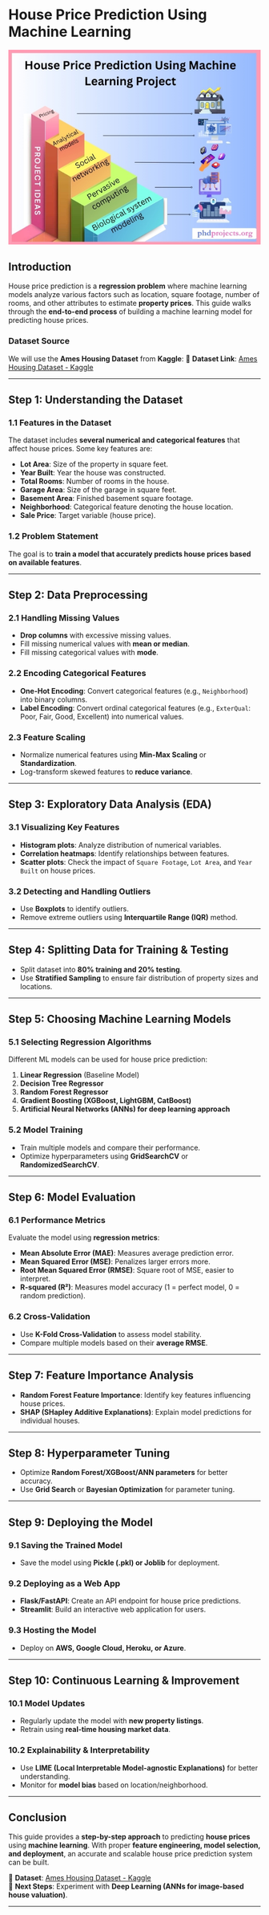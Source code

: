 # House Price Prediction Using Machine Learning

![](https://github.com/Lucky-akash321/House-Price-Prediction/blob/main/house.jpg)

## Introduction
House price prediction is a **regression problem** where machine learning models analyze various factors such as location, square footage, number of rooms, and other attributes to estimate **property prices**. This guide walks through the **end-to-end process** of building a machine learning model for predicting house prices.

### Dataset Source
We will use the **Ames Housing Dataset** from **Kaggle**:
🔗 **Dataset Link**: [Ames Housing Dataset - Kaggle](https://www.kaggle.com/datasets/ander289386/ames-housing-dataset)  

---

## Step 1: Understanding the Dataset
### 1.1 Features in the Dataset
The dataset includes **several numerical and categorical features** that affect house prices. Some key features are:

- **Lot Area**: Size of the property in square feet.
- **Year Built**: Year the house was constructed.
- **Total Rooms**: Number of rooms in the house.
- **Garage Area**: Size of the garage in square feet.
- **Basement Area**: Finished basement square footage.
- **Neighborhood**: Categorical feature denoting the house location.
- **Sale Price**: Target variable (house price).

### 1.2 Problem Statement
The goal is to **train a model that accurately predicts house prices based on available features**.

---

## Step 2: Data Preprocessing
### 2.1 Handling Missing Values
- **Drop columns** with excessive missing values.
- Fill missing numerical values with **mean or median**.
- Fill missing categorical values with **mode**.

### 2.2 Encoding Categorical Features
- **One-Hot Encoding**: Convert categorical features (e.g., `Neighborhood`) into binary columns.
- **Label Encoding**: Convert ordinal categorical features (e.g., `ExterQual`: Poor, Fair, Good, Excellent) into numerical values.

### 2.3 Feature Scaling
- Normalize numerical features using **Min-Max Scaling** or **Standardization**.
- Log-transform skewed features to **reduce variance**.

---

## Step 3: Exploratory Data Analysis (EDA)
### 3.1 Visualizing Key Features
- **Histogram plots**: Analyze distribution of numerical variables.
- **Correlation heatmaps**: Identify relationships between features.
- **Scatter plots**: Check the impact of `Square Footage`, `Lot Area`, and `Year Built` on house prices.

### 3.2 Detecting and Handling Outliers
- Use **Boxplots** to identify outliers.
- Remove extreme outliers using **Interquartile Range (IQR)** method.

---

## Step 4: Splitting Data for Training & Testing
- Split dataset into **80% training and 20% testing**.
- Use **Stratified Sampling** to ensure fair distribution of property sizes and locations.

---

## Step 5: Choosing Machine Learning Models
### 5.1 Selecting Regression Algorithms
Different ML models can be used for house price prediction:

1. **Linear Regression** (Baseline Model)
2. **Decision Tree Regressor**
3. **Random Forest Regressor**
4. **Gradient Boosting (XGBoost, LightGBM, CatBoost)**
5. **Artificial Neural Networks (ANNs) for deep learning approach**

### 5.2 Model Training
- Train multiple models and compare their performance.
- Optimize hyperparameters using **GridSearchCV** or **RandomizedSearchCV**.

---

## Step 6: Model Evaluation
### 6.1 Performance Metrics
Evaluate the model using **regression metrics**:
- **Mean Absolute Error (MAE)**: Measures average prediction error.
- **Mean Squared Error (MSE)**: Penalizes larger errors more.
- **Root Mean Squared Error (RMSE)**: Square root of MSE, easier to interpret.
- **R-squared (R²)**: Measures model accuracy (1 = perfect model, 0 = random prediction).

### 6.2 Cross-Validation
- Use **K-Fold Cross-Validation** to assess model stability.
- Compare multiple models based on their **average RMSE**.

---

## Step 7: Feature Importance Analysis
- **Random Forest Feature Importance**: Identify key features influencing house prices.
- **SHAP (SHapley Additive Explanations)**: Explain model predictions for individual houses.

---

## Step 8: Hyperparameter Tuning
- Optimize **Random Forest/XGBoost/ANN parameters** for better accuracy.
- Use **Grid Search** or **Bayesian Optimization** for parameter tuning.

---

## Step 9: Deploying the Model
### 9.1 Saving the Trained Model
- Save the model using **Pickle (.pkl) or Joblib** for deployment.

### 9.2 Deploying as a Web App
- **Flask/FastAPI**: Create an API endpoint for house price predictions.
- **Streamlit**: Build an interactive web application for users.

### 9.3 Hosting the Model
- Deploy on **AWS, Google Cloud, Heroku, or Azure**.

---

## Step 10: Continuous Learning & Improvement
### 10.1 Model Updates
- Regularly update the model with **new property listings**.
- Retrain using **real-time housing market data**.

### 10.2 Explainability & Interpretability
- Use **LIME (Local Interpretable Model-agnostic Explanations)** for better understanding.
- Monitor for **model bias** based on location/neighborhood.

---

## Conclusion
This guide provides a **step-by-step approach** to predicting **house prices** using **machine learning**. With proper **feature engineering, model selection, and deployment**, an accurate and scalable house price prediction system can be built.

🔗 **Dataset**: [Ames Housing Dataset - Kaggle](https://www.kaggle.com/datasets/ander289386/ames-housing-dataset)  
🚀 **Next Steps**: Experiment with **Deep Learning (ANNs for image-based house valuation)**.

---
